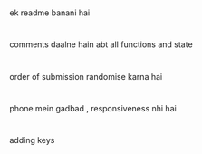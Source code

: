 #
ek readme banani hai
#
comments daalne hain abt all functions and state 
#
order of submission randomise karna hai 
#
phone mein gadbad , responsiveness nhi hai
#
adding keys



